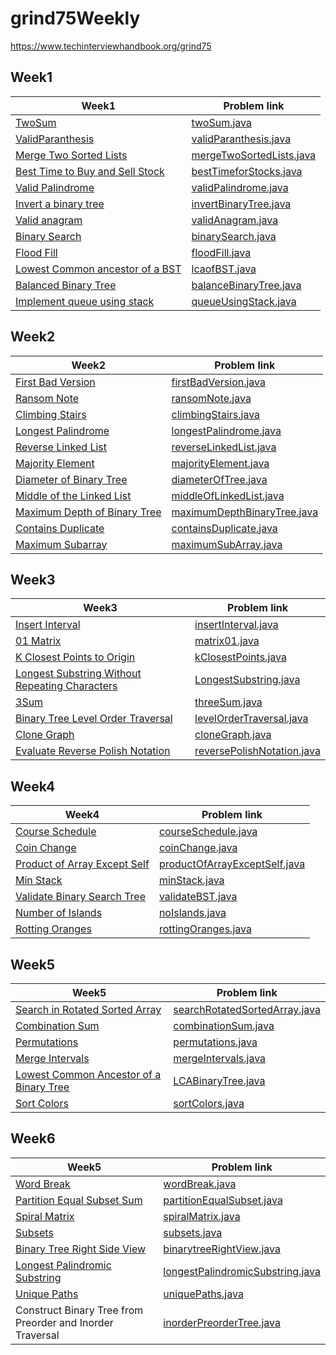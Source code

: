 # grind75Weekly
https://www.techinterviewhandbook.org/grind75
 
## Week1

| Week1                                                                                                            | Problem link                                                                     |
|------------------------------------------------------------------------------------------------------------------|----------------------------------------------------------------------------------|
| [TwoSum](https://leetcode.com/problems/two-sum/)                                                                 | [twoSum.java](src%2Fmain%2Fjava%2Fweek1%2FtwoSum.java)                           |
| [ValidParanthesis](https://leetcode.com/problems/valid-parentheses/)                                             | [validParanthesis.java](src%2Fmain%2Fjava%2Fweek1%2FvalidParanthesis.java)       |
| [Merge Two Sorted Lists](https://leetcode.com/problems/merge-two-sorted-lists/)                                  | [mergeTwoSortedLists.java](src%2Fmain%2Fjava%2Fweek1%2FmergeTwoSortedLists.java) |
| [Best Time to Buy and Sell Stock](https://leetcode.com/problems/best-time-to-buy-and-sell-stock/description/)    | [bestTimeforStocks.java](src%2Fmain%2Fjava%2Fweek1%2FbestTimeforStocks.java)     |
| [Valid Palindrome](https://leetcode.com/problems/valid-palindrome/)                                              | [validPalindrome.java](src%2Fmain%2Fjava%2Fweek1%2FvalidPalindrome.java)         |
| [Invert a binary tree](https://leetcode.com/problems/invert-binary-tree/)                                        | [invertBinaryTree.java](src%2Fmain%2Fjava%2Fweek1%2FinvertBinaryTree.java)       |
| [Valid anagram](https://leetcode.com/problems/valid-anagram/)                                                    | [validAnagram.java](src%2Fmain%2Fjava%2Fweek1%2FvalidAnagram.java)               |
| [Binary Search](https://leetcode.com/problems/binary-search/)                                                    | [binarySearch.java](src%2Fmain%2Fjava%2Fweek1%2FbinarySearch.java)               |
| [Flood Fill](https://leetcode.com/problems/flood-fill/)                                                          | [floodFill.java](src%2Fmain%2Fjava%2Fweek1%2FfloodFill.java)                     |
| [Lowest Common ancestor of a BST](https://leetcode.com/problems/lowest-common-ancestor-of-a-binary-search-tree/) | [lcaofBST.java](src%2Fmain%2Fjava%2Fweek1%2FlcaofBST.java)                       |
| [Balanced Binary Tree](https://leetcode.com/problems/balanced-binary-tree/)                                      | [balanceBinaryTree.java](src%2Fmain%2Fjava%2Fweek1%2FbalanceBinaryTree.java)     |
| [Implement queue using stack ](https://leetcode.com/problems/implement-queue-using-stacks/)                      | [queueUsingStack.java](src%2Fmain%2Fjava%2Fweek1%2FqueueUsingStack.java)         |

## Week2

| Week2                                                                                                   | Problem link                                                                           |
|---------------------------------------------------------------------------------------------------------|----------------------------------------------------------------------------------------|
| [First Bad Version](https://leetcode.com/problems/first-bad-version/)                                   | [firstBadVersion.java](src%2Fmain%2Fjava%2Fweek2%2FfirstBadVersion.java)               |
| [Ransom Note](https://leetcode.com/problems/ransom-note/)                                               | [ransomNote.java](src%2Fmain%2Fjava%2Fweek2%2FransomNote.java)                         |
| [Climbing Stairs](https://leetcode.com/problems/climbing-stairs/)                                       | [climbingStairs.java](src%2Fmain%2Fjava%2Fweek2%2FclimbingStairs.java)                 |
| [Longest Palindrome ](https://leetcode.com/problems/longest-palindrome/description/)                    | [longestPalindrome.java](src%2Fmain%2Fjava%2Fweek2%2FlongestPalindrome.java)           | 
| [Reverse Linked List](https://leetcode.com/problems/reverse-linked-list/description/)                   | [reverseLinkedList.java](src%2Fmain%2Fjava%2Fweek2%2FreverseLinkedList.java)           |
| [Majority Element](https://leetcode.com/problems/majority-element/description/)                         | [majorityElement.java](src%2Fmain%2Fjava%2Fweek2%2FmajorityElement.java)               |
| [Diameter of Binary Tree](https://leetcode.com/problems/diameter-of-binary-tree/description/)           | [diameterOfTree.java](src%2Fmain%2Fjava%2Fweek2%2FdiameterOfTree.java)                 |
| [Middle of the Linked List](https://leetcode.com/problems/middle-of-the-linked-list/description/)       | [middleOfLinkedList.java](src%2Fmain%2Fjava%2Fweek2%2FmiddleOfLinkedList.java)         |
| [Maximum Depth of Binary Tree](https://leetcode.com/problems/maximum-depth-of-binary-tree/description/) | [maximumDepthBinaryTree.java](src%2Fmain%2Fjava%2Fweek2%2FmaximumDepthBinaryTree.java) |
| [Contains Duplicate](https://leetcode.com/problems/contains-duplicate/description/)                     | [containsDuplicate.java](src%2Fmain%2Fjava%2Fweek2%2FcontainsDuplicate.java)           |
| [Maximum Subarray](https://leetcode.com/problems/maximum-subarray/description/)                         | [maximumSubArray.java](src%2Fmain%2Fjava%2Fweek2%2FmaximumSubArray.java)               |

## Week3

| Week3                                                                                                                                        | Problem link                                                                         |
|----------------------------------------------------------------------------------------------------------------------------------------------|--------------------------------------------------------------------------------------|
| [Insert Interval](https://leetcode.com/problems/insert-interval/description/)                                                                | [insertInterval.java](src%2Fmain%2Fjava%2Fweek3%2FinsertInterval.java)               |
| [01 Matrix](https://leetcode.com/problems/01-matrix/description/)                                                                            | [matrix01.java](src%2Fmain%2Fjava%2Fweek3%2Fmatrix01.java)                           |
| [K Closest Points to Origin ](https://leetcode.com/problems/k-closest-points-to-origin/description/)                                         | [kClosestPoints.java](src%2Fmain%2Fjava%2Fweek3%2FkClosestPoints.java)               |
| [Longest Substring Without Repeating Characters ](https://leetcode.com/problems/longest-substring-without-repeating-characters/description/) | [LongestSubstring.java](src%2Fmain%2Fjava%2Fweek3%2FLongestSubstring.java)           |
| [3Sum](https://leetcode.com/problems/3sum/description/)                                                                                      | [threeSum.java](src%2Fmain%2Fjava%2Fweek3%2FthreeSum.java)                           |
| [Binary Tree Level Order Traversal ](https://leetcode.com/problems/binary-tree-level-order-traversal/description/)                           | [levelOrderTraversal.java](src%2Fmain%2Fjava%2Fweek3%2FlevelOrderTraversal.java)     |
| [Clone Graph](https://leetcode.com/problems/clone-graph/description/)                                                                        | [cloneGraph.java](src%2Fmain%2Fjava%2Fweek3%2FcloneGraph.java)                       |
| [Evaluate Reverse Polish Notation](https://leetcode.com/problems/evaluate-reverse-polish-notation/description/)                              | [reversePolishNotation.java](src%2Fmain%2Fjava%2Fweek3%2FreversePolishNotation.java) |

## Week4

| Week4                                                                                                   | Problem link                                                                               |
|---------------------------------------------------------------------------------------------------------|--------------------------------------------------------------------------------------------|
| [Course Schedule](https://leetcode.com/problems/course-schedule/description/)                           | [courseSchedule.java](src%2Fmain%2Fjava%2Fweek4%2FcourseSchedule.java)                     |
| [Coin Change](https://leetcode.com/problems/coin-change/)                                               | [coinChange.java](src%2Fmain%2Fjava%2Fweek4%2FcoinChange.java)                             |
| [Product of Array Except Self](https://leetcode.com/problems/product-of-array-except-self/description/) | [productOfArrayExceptSelf.java](src%2Fmain%2Fjava%2Fweek4%2FproductOfArrayExceptSelf.java) |
| [Min Stack](https://leetcode.com/problems/min-stack/description/)                                       | [minStack.java](src%2Fmain%2Fjava%2Fweek4%2FminStack.java)                                 |
| [Validate Binary Search Tree ](https://leetcode.com/problems/validate-binary-search-tree/description/)  | [validateBST.java](src%2Fmain%2Fjava%2Fweek4%2FvalidateBST.java)                           |
| [Number of Islands](https://leetcode.com/problems/number-of-islands/description/)                       | [noIslands.java](src%2Fmain%2Fjava%2Fweek4%2FnoIslands.java)                               |
| [Rotting Oranges](https://leetcode.com/problems/rotting-oranges/description/)                           | [rottingOranges.java](src%2Fmain%2Fjava%2Fweek4%2FrottingOranges.java)                     |

## Week5
| Week5                                                                                                            | Problem link                                                                               |
|------------------------------------------------------------------------------------------------------------------|--------------------------------------------------------------------------------------------|
| [Search in Rotated Sorted Array](https://leetcode.com/problems/search-in-rotated-sorted-array/)                  | [searchRotatedSortedArray.java](src%2Fmain%2Fjava%2Fweek5%2FsearchRotatedSortedArray.java) |
| [Combination Sum](https://leetcode.com/problems/combination-sum/)                                                | [combinationSum.java](src%2Fmain%2Fjava%2Fweek5%2FcombinationSum.java)                     |
| [Permutations](https://leetcode.com/problems/permutations/submissions/1138997593/)                               | [permutations.java](src%2Fmain%2Fjava%2Fweek5%2Fpermutations.java)                         |
| [Merge Intervals](https://leetcode.com/problems/merge-intervals/)                                                | [mergeIntervals.java](src%2Fmain%2Fjava%2Fweek5%2FmergeIntervals.java)                     |
| [Lowest Common Ancestor of a Binary Tree](https://leetcode.com/problems/lowest-common-ancestor-of-a-binary-tree) | [LCABinaryTree.java](src%2Fmain%2Fjava%2Fweek5%2FLCABinaryTree.java)                       |
| [Sort Colors](https://leetcode.com/problems/sort-colors/)                                                        | [sortColors.java](src%2Fmain%2Fjava%2Fweek5%2FsortColors.java)                             |


## Week6
| Week5                                                                                     | Problem link                                                                                     |
|-------------------------------------------------------------------------------------------|--------------------------------------------------------------------------------------------------|
| [Word Break](https://leetcode.com/problems/word-break/)                                   | [wordBreak.java](src%2Fmain%2Fjava%2Fweek6%2FwordBreak.java)                                     |
| [Partition Equal Subset Sum](https://leetcode.com/problems/partition-equal-subset-sum)    | [partitionEqualSubset.java](src%2Fmain%2Fjava%2Fweek6%2FpartitionEqualSubset.java)               |
| [Spiral Matrix](https://leetcode.com/problems/spiral-matrix/)                             | [spiralMatrix.java](src%2Fmain%2Fjava%2Fweek6%2FspiralMatrix.java)                               |
| [Subsets](https://leetcode.com/problems/subsets)                                          | [subsets.java](src%2Fmain%2Fjava%2Fweek6%2Fsubsets.java)                                         |
| [Binary Tree Right Side View](https://leetcode.com/problems/binary-tree-right-side-view/) | [binarytreeRightView.java](src%2Fmain%2Fjava%2Fweek6%2FbinarytreeRightView.java)                 |
| [Longest Palindromic Substring](https://leetcode.com/problems/longest-palindromic-substring/)                                                             | [longestPalindromicSubstring.java](src%2Fmain%2Fjava%2Fweek6%2FlongestPalindromicSubstring.java) |
| [Unique Paths](https://leetcode.com/problems/unique-paths/)                                                                              | [uniquePaths.java](src%2Fmain%2Fjava%2Fweek6%2FuniquePaths.java)                                 |
| Construct Binary Tree from Preorder and Inorder Traversal                                 | [inorderPreorderTree.java](src%2Fmain%2Fjava%2Fweek6%2FinorderPreorderTree.java)                 |
